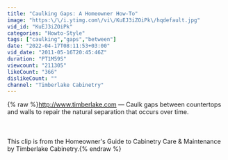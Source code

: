 ```yaml
---
title: "Caulking Gaps: A Homeowner How-To"
image: "https:\/\/i.ytimg.com\/vi\/KuEJ3iZOiPk\/hqdefault.jpg"
vid_id: "KuEJ3iZOiPk"
categories: "Howto-Style"
tags: ["caulking","gaps","between"]
date: "2022-04-17T08:11:53+03:00"
vid_date: "2011-05-16T20:45:46Z"
duration: "PT1M59S"
viewcount: "211305"
likeCount: "366"
dislikeCount: ""
channel: "Timberlake Cabinetry"
---
```

{% raw %}<a rel="nofollow" target="blank" href="http://www.timberlake.com">http://www.timberlake.com</a> — Caulk gaps between countertops and walls to repair the natural separation that occurs over time.<br /><br /><br /><br />This clip is from the Homeowner's Guide to Cabinetry Care &amp; Maintenance by Timberlake Cabinetry.{% endraw %}
